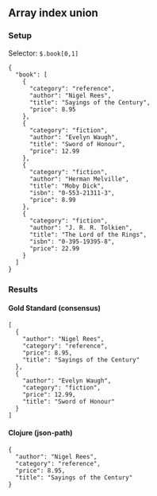 ## Array index union

### Setup
Selector: `$.book[0,1]`

    {
      "book": [
        {
          "category": "reference",
          "author": "Nigel Rees",
          "title": "Sayings of the Century",
          "price": 8.95
        },
        {
          "category": "fiction",
          "author": "Evelyn Waugh",
          "title": "Sword of Honour",
          "price": 12.99
        },
        {
          "category": "fiction",
          "author": "Herman Melville",
          "title": "Moby Dick",
          "isbn": "0-553-21311-3",
          "price": 8.99
        },
        {
          "category": "fiction",
          "author": "J. R. R. Tolkien",
          "title": "The Lord of the Rings",
          "isbn": "0-395-19395-8",
          "price": 22.99
        }
      ]
    }

### Results
####  Gold Standard (consensus)

    [
      {
        "author": "Nigel Rees", 
        "category": "reference", 
        "price": 8.95, 
        "title": "Sayings of the Century"
      }, 
      {
        "author": "Evelyn Waugh", 
        "category": "fiction", 
        "price": 12.99, 
        "title": "Sword of Honour"
      }
    ]

#### Clojure (json-path)

    {
      "author": "Nigel Rees", 
      "category": "reference", 
      "price": 8.95, 
      "title": "Sayings of the Century"
    }

